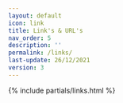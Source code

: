 ```yaml
---
layout: default
icon: link
title: Link's & URL's
nav_order: 5
description: ''
permalink: /links/
last-update: 26/12/2021
version: 3
---
```


{% include partials/links.html %}
